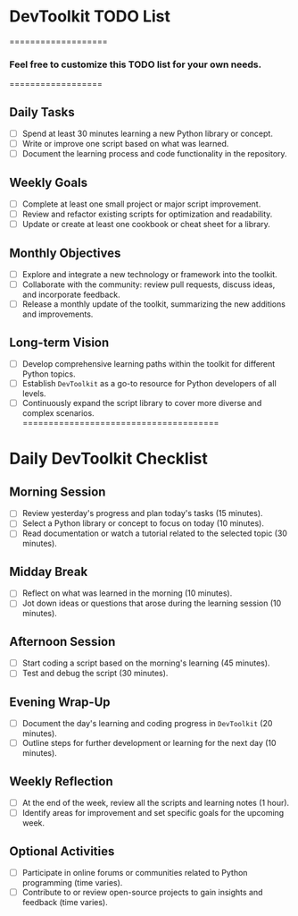 # DevToolkit TODO List
===================
### Feel free to customize this TODO list for your own needs.
==================
## Daily Tasks
- [ ] Spend at least 30 minutes learning a new Python library or concept.
- [ ] Write or improve one script based on what was learned.
- [ ] Document the learning process and code functionality in the repository.

## Weekly Goals
- [ ] Complete at least one small project or major script improvement.
- [ ] Review and refactor existing scripts for optimization and readability.
- [ ] Update or create at least one cookbook or cheat sheet for a library.

## Monthly Objectives
- [ ] Explore and integrate a new technology or framework into the toolkit.
- [ ] Collaborate with the community: review pull requests, discuss ideas, and incorporate feedback.
- [ ] Release a monthly update of the toolkit, summarizing the new additions and improvements.

## Long-term Vision
- [ ] Develop comprehensive learning paths within the toolkit for different Python topics.
- [ ] Establish `DevToolkit` as a go-to resource for Python developers of all levels.
- [ ] Continuously expand the script library to cover more diverse and complex scenarios.
======================================

# Daily DevToolkit Checklist

## Morning Session
- [ ] Review yesterday's progress and plan today's tasks (15 minutes).
- [ ] Select a Python library or concept to focus on today (10 minutes).
- [ ] Read documentation or watch a tutorial related to the selected topic (30 minutes).

## Midday Break
- [ ] Reflect on what was learned in the morning (10 minutes).
- [ ] Jot down ideas or questions that arose during the learning session (10 minutes).

## Afternoon Session
- [ ] Start coding a script based on the morning's learning (45 minutes).
- [ ] Test and debug the script (30 minutes).

## Evening Wrap-Up
- [ ] Document the day's learning and coding progress in `DevToolkit` (20 minutes).
- [ ] Outline steps for further development or learning for the next day (10 minutes).

## Weekly Reflection
- [ ] At the end of the week, review all the scripts and learning notes (1 hour).
- [ ] Identify areas for improvement and set specific goals for the upcoming week.

## Optional Activities
- [ ] Participate in online forums or communities related to Python programming (time varies).
- [ ] Contribute to or review open-source projects to gain insights and feedback (time varies).
